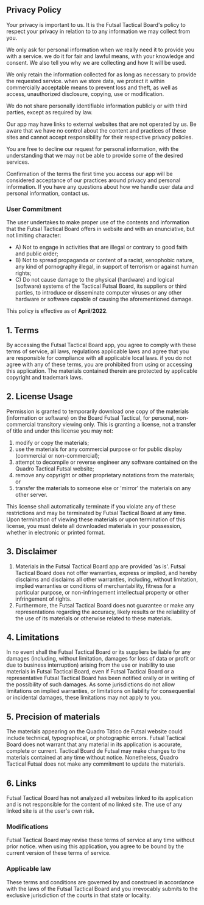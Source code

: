 <h2>Privacy Policy</h2>
<p>Your privacy is important to us. It is the Futsal Tactical Board's policy to respect your privacy in relation to
  to any information we may collect from you.</p>
<p>We only ask for personal information when we really need it to provide you with a service. we do it for
    fair and lawful means, with your knowledge and consent. We also tell you why we are collecting and how
    It will be used. </p>
<p>We only retain the information collected for as long as necessary to provide the requested service. when we store
    data, we protect it within commercially acceptable means to prevent loss and theft, as well as access,
    unauthorized disclosure, copying, use or modification.</p>
<p>We do not share personally identifiable information publicly or with third parties, except as required by law.
</p>
<p>Our app may have links to external websites that are not operated by us. Be aware that we have no control
    about the content and practices of these sites and cannot accept responsibility for their respective privacy policies</a>. </p>
<p>You are free to decline our request for personal information, with the understanding that we may not be able to provide
    some of the desired services.</p>
<p>Confirmation of the terms the first time you access our app will be considered acceptance of our practices around privacy and
    personal information. If you have any questions about how we handle user data and personal information,
    contact us.</p>
<h3>User Commitment</h3>
<p>The user undertakes to make proper use of the contents and information that the Futsal Tactical Board offers in
    website and with an enunciative, but not limiting character:</p>
<ul>
    <li>A) Not to engage in activities that are illegal or contrary to good faith and public order;</li>
    <li>B) Not to spread propaganda or content of a racist, xenophobic nature, any kind of pornography
        illegal, in support of terrorism or against human rights;</li>
    <li>C) Do not cause damage to the physical (hardware) and logical (software) systems of the Tactical Futsal Board, its
        suppliers or third parties, to introduce or disseminate computer viruses or any other
        hardware or software capable of causing the aforementioned damage.</li>
</ul>
<p>This policy is effective as of <strong>April</strong>/<strong>2022</strong>.</p>

<h2>1. Terms</h2>
<p>By accessing the Futsal Tactical Board app, you agree to comply with these terms of service, all laws, regulations
  applicable laws and agree that you are responsible for compliance with all applicable local laws. if
    you do not agree with any of these terms, you are prohibited from using or accessing this application. The materials contained therein
  are protected by applicable copyright and trademark laws.</p>
<h2>2. License Usage</h2>
<p>Permission is granted to temporarily download one copy of the materials (information or software) on the Board
    Futsal Tactical, for personal, non-commercial transitory viewing only. This is granting a license,
    not a transfer of title and under this license you may not: </p>
<ol>
    <li>modify or copy the materials; </li>
    <li>use the materials for any commercial purpose or for public display (commercial or non-commercial);
    </li>
    <li>attempt to decompile or reverse engineer any software contained on the Quadro Tactical Futsal website;
    </li>
    <li>remove any copyright or other proprietary notations from the materials; or </li>
    <li>transfer the materials to someone else or 'mirror' the materials on any other server.</li>
</ol>
<p>This license shall automatically terminate if you violate any of these restrictions and may be terminated by
    Futsal Tactical Board at any time. Upon termination of viewing these materials or upon termination of this
    license, you must delete all downloaded materials in your possession, whether in electronic or printed format.</p>
<h2>3. Disclaimer</h2>
<ol>
    <li>Materials in the Futsal Tactical Board app are provided 'as is'. Futsal Tactical Board does not offer
        warranties, express or implied, and hereby disclaims and disclaims all other warranties, including, without
        limitation, implied warranties or conditions of merchantability, fitness for a particular purpose, or non-infringement
        intellectual property or other infringement of rights. </li>
    <li>Furthermore, the Futsal Tactical Board does not guarantee or make any representations regarding the accuracy,
        likely results or the reliability of the use of its materials or otherwise related to
        these materials.</li>
</ol>
<h2>4. Limitations</h2>
<p>In no event shall the Futsal Tactical Board or its suppliers be liable for any damages (including,
    without limitation, damages for loss of data or profit or due to business interruption) arising from the use or
    inability to use materials in Futsal Tactical Board, even if Futsal Tactical Board or a representative
    Futsal Tactical Board has been notified orally or in writing of the possibility of such damages.
    As some jurisdictions do not allow limitations on implied warranties, or limitations on liability for
    consequential or incidental damages, these limitations may not apply to you.</p>
<h2>5. Precision of materials</h2>
<p>The materials appearing on the Quadro Tático de Futsal website could include technical, typographical, or photographic errors.
    Futsal Tactical Board does not warrant that any material in its application is accurate, complete or current. Tactical Board
    de Futsal may make changes to the materials contained at any time without notice. Nonetheless,
    Quadro Tactical Futsal does not make any commitment to update the materials.</p>
<h2>6. Links</h2>
<p>Futsal Tactical Board has not analyzed all websites linked to its application and is not responsible for the content of
    no linked site. The use of
    any linked site is at the user's own risk.</p>
</p>
<h3>Modifications</h3>
<p>Futsal Tactical Board may revise these terms of service at any time without prior notice. when using
    this application, you agree to be bound by the current version of these terms of service.</p>
<h3>Applicable law</h3>
<p>These terms and conditions are governed by and construed in accordance with the laws of the Futsal Tactical Board and you
    irrevocably submits to the exclusive jurisdiction of the courts in that state or locality.</p>